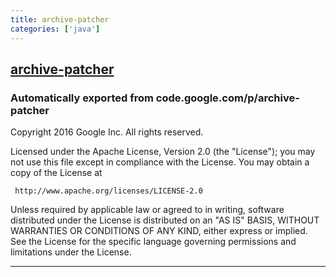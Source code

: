 ```yaml
---
title: archive-patcher
categories: ['java']
---
```

## [archive-patcher](https://github.com/google/archive-patcher)

### Automatically exported from code.google.com/p/archive-patcher


Copyright 2016 Google Inc. All rights reserved.

Licensed under the Apache License, Version 2.0 (the "License");
you may not use this file except in compliance with the License.
You may obtain a copy of the License at

     http://www.apache.org/licenses/LICENSE-2.0

Unless required by applicable law or agreed to in writing, software
distributed under the License is distributed on an "AS IS" BASIS,
WITHOUT WARRANTIES OR CONDITIONS OF ANY KIND, either express or implied.
See the License for the specific language governing permissions and
limitations under the License.

----
